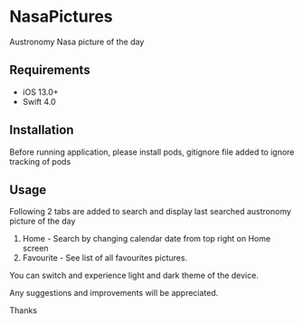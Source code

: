 # NasaPictures
Austronomy Nasa picture of the day


## Requirements

- iOS 13.0+
- Swift 4.0

## Installation

Before running application, please install pods, gitignore file added to ignore tracking of pods

## Usage

Following 2 tabs are added to search and display last searched austronomy picture of the day

1. Home - Search by changing calendar date from top right on Home screen
2. Favourite - See list of all favourites pictures.

You can switch and experience light and dark theme of the device.

Any suggestions and improvements will be appreciated.

Thanks

